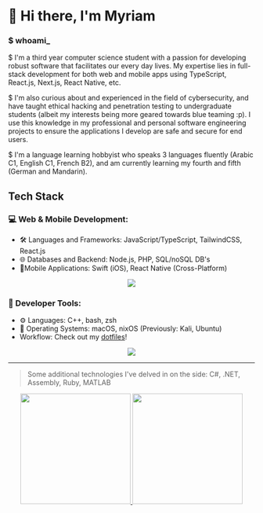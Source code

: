 # :wave: Hi there, I'm Myriam

### $ whoami_

$ I'm a third year computer science student with a passion for developing robust software that facilitates our every day lives. My expertise lies in full-stack development for both web and mobile apps using TypeScript, React.js, Next.js, React Native, etc.

$ I'm also curious about and experienced in the field of cybersecurity, and have taught ethical hacking and penetration testing to undergraduate students (albeit my interests being more geared towards blue teaming :p). I use this knowledge in my professional and personal software engineering projects to ensure the applications I develop are safe and secure for end users.

$ I'm a language learning hobbyist who speaks 3 languages fluently (Arabic C1, English C1, French B2), and am currently learning my fourth and fifth (German and Mandarin).



## Tech Stack
### 💻 Web & Mobile Development:
- 🛠 Languages and Frameworks: JavaScript/TypeScript, TailwindCSS, React.js
- 🌐 Databases and Backend: Node.js, PHP, SQL/noSQL DB's
- 📱Mobile Applications: Swift (iOS), React Native (Cross-Platform)

<div align="center">
  <img
      src="https://skillicons.dev/icons?i=ts,react,nextjs,tailwind,postgres,docker,go"
      class="h-16"
  />
</div>



### 🔌 Developer Tools:
<!-- - 🔧 Languages: Lua, Rust, C++ -->
- ⚙️ Languages: C++, bash, zsh
- 💾 Operating Systems: macOS, nixOS (Previously: Kali, Ubuntu)
- Workflow: Check out my [dotfiles](https://github.com/myrmlbst/dotfiles)!

<div align="center">
  <img
      src="https://skillicons.dev/icons?i=vim,bash,cpp,apple,nix"
      class="h-16"
  />
</div>



---



> Some additional technologies I've delved in on the side: C#, .NET, Assembly, Ruby, MATLAB

<div align="center">
  <div>
    <!-- GITHUB STATS -->
    <a href="https://github-readme-stats.vercel.app/api?username=myrmlbst&show_icons=true&theme=tokyonight&rank_icon=github">
      <img height=225 src="https://github-readme-stats.vercel.app/api?username=myrmlbst&show_icons=true&theme=tokyonight&rank_icon=github">    
    </a>
    <!-- MOST USED LANGUAGES -->
    <a href="https://github-readme-stats.vercel.app/api/top-langs/?username=myrmlbst&layout=compact&theme=tokyonight&exclude_repo=&hide=html,css,php&langs_count=10">
      <img height=225 src="https://github-readme-stats.vercel.app/api/top-langs/?username=myrmlbst&layout=compact&theme=tokyonight&exclude_repo=&hide=html,css,php&langs_count=10">
    </a>
  </div>
</div>



